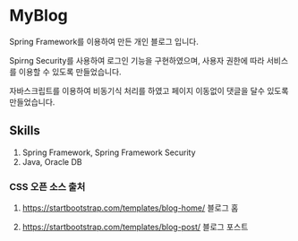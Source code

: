 # MyBlog

Spring Framework를 이용하여 만든 개인 블로그 입니다. 

Spirng Security를 사용하여 로그인 기능을 구현하였으며, 사용자 권한에 따라 서비스를 이용할 수 있도록 만들었습니다.

자바스크립트를 이용하여 비동기식 처리를 하였고 페이지 이동없이 댓글을 달수 있도록 만들었습니다.



## Skills 
1. Spring Framework, Spring Framework Security
2. Java, Oracle DB 


### CSS 오픈 소스 출처
1) https://startbootstrap.com/templates/blog-home/   블로그 홈

2) https://startbootstrap.com/templates/blog-post/   블로그 포스트  



